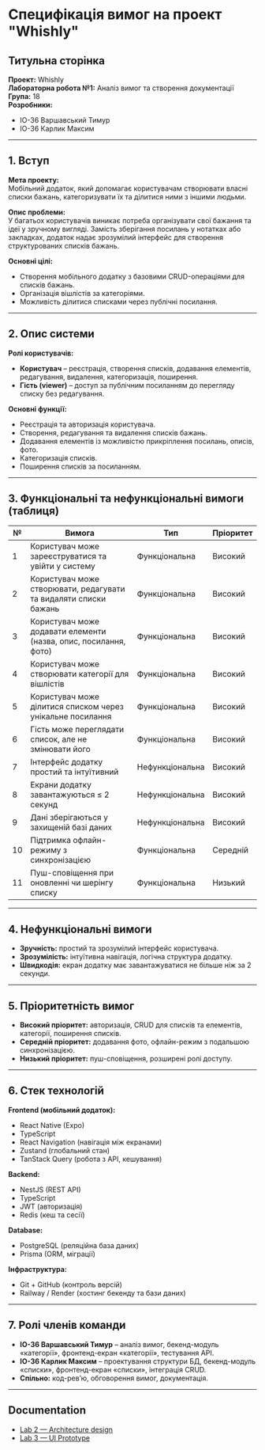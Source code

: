 # Специфікація вимог на проект "Whishly"

## Титульна сторінка
**Проект:** Whishly  
**Лабораторна робота №1:** Аналіз вимог та створення документації  
**Група:** 18  
**Розробники:**
- ІО-36 Варшавський Тимур
- ІО-36 Карлик Максим

---

## 1. Вступ
**Мета проекту:**  
Мобільний додаток, який допомагає користувачам створювати власні списки бажань, категоризувати їх та ділитися ними з іншими людьми.

**Опис проблеми:**  
У багатьох користувачів виникає потреба організувати свої бажання та ідеї у зручному вигляді. Замість зберігання посилань у нотатках або закладках, додаток надає зрозумілий інтерфейс для створення структурованих списків бажань.

**Основні цілі:**
- Створення мобільного додатку з базовими CRUD-операціями для списків бажань.
- Організація вішлістів за категоріями.
- Можливість ділитися списками через публічні посилання.

---

## 2. Опис системи
**Ролі користувачів:**
- **Користувач** – реєстрація, створення списків, додавання елементів, редагування, видалення, категоризація, поширення.
- **Гість (viewer)** – доступ за публічним посиланням до перегляду списку без редагування.

**Основні функції:**
- Реєстрація та авторизація користувача.
- Створення, редагування та видалення списків бажань.
- Додавання елементів із можливістю прикріплення посилань, описів, фото.
- Категоризація списків.
- Поширення списків за посиланням.

---

## 3. Функціональні та нефункціональні вимоги (таблиця)

| №  | Вимога                                                                 | Тип              | Пріоритет |
|----|------------------------------------------------------------------------|------------------|-----------|
| 1  | Користувач може зареєструватися та увійти у систему                    | Функціональна    | Високий   |
| 2  | Користувач може створювати, редагувати та видаляти списки бажань       | Функціональна    | Високий   |
| 3  | Користувач може додавати елементи (назва, опис, посилання, фото)       | Функціональна    | Високий   |
| 4  | Користувач може створювати категорії для вішлістів                     | Функціональна    | Високий   |
| 5  | Користувач може ділитися списком через унікальне посилання             | Функціональна    | Високий   |
| 6  | Гість може переглядати список, але не змінювати його                   | Функціональна    | Високий   |
| 7  | Інтерфейс додатку простий та інтуїтивний                               | Нефункціональна  | Високий   |
| 8  | Екрани додатку завантажуються ≤ 2 секунд                               | Нефункціональна  | Високий   |
| 9  | Дані зберігаються у захищеній базі даних                               | Нефункціональна  | Високий   |
| 10 | Підтримка офлайн-режиму з синхронізацією                               | Функціональна    | Середній  |
| 11 | Пуш-сповіщення при оновленні чи шерінгу списку                         | Функціональна    | Низький   |


---

## 4. Нефункціональні вимоги
- **Зручність:** простий та зрозумілий інтерфейс користувача.
- **Зрозумілість:** інтуїтивна навігація, логічна структура додатку.
- **Швидкодія:** екран додатку має завантажуватися не більше ніж за 2 секунди.

---

## 5. Пріоритетність вимог
- **Високий пріоритет:** авторизація, CRUD для списків та елементів, категорії, поширення списків.
- **Середній пріоритет:** додавання фото, офлайн-режим з подальшою синхронізацією.
- **Низький пріоритет:** пуш-сповіщення, розширені ролі доступу.

---

## 6. Стек технологій
**Frontend (мобільний додаток):**
- React Native (Expo)
- TypeScript
- React Navigation (навігація між екранами)
- Zustand (глобальний стан)
- TanStack Query (робота з API, кешування)

**Backend:**
- NestJS (REST API)
- TypeScript
- JWT (авторизація)
- Redis (кеш та сесії)

**Database:**
- PostgreSQL (реляційна база даних)
- Prisma (ORM, міграції)

**Інфраструктура:**
- Git + GitHub (контроль версій)
- Railway / Render (хостинг бекенду та бази даних)

---

## 7. Ролі членів команди
- **ІО-36 Варшавський Тимур** – аналіз вимог, бекенд-модуль «категорії», фронтенд-екран «категорії», тестування API.
- **ІО-36 Карлик Максим** – проектування структури БД, бекенд-модуль «списки», фронтенд-екран «списки», інтеграція CRUD.
- **Спільно:** код-рев’ю, обговорення вимог, документація.

---
## Documentation

- [Lab 2 — Architecture design](Lab2.md)
- [Lab 3 — UI Prototype](Lab3.md)

